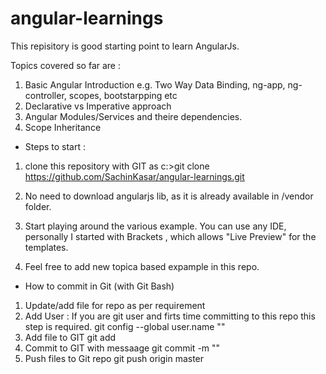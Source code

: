 # angular-learnings
This repisitory is good starting point to learn AngularJs.

Topics covered so far are :

1. Basic Angular Introduction e.g. Two Way Data Binding, ng-app, ng-controller, scopes, bootstarpping etc
2. Declarative vs Imperative approach
3. Angular Modules/Services and theire dependencies.
4. Scope Inheritance 


* Steps to start :

1. clone this repository with GIT as
c:\>git clone https://github.com/SachinKasar/angular-learnings.git

2. No need to download angularjs lib, as it is already available in /vendor folder.

3. Start playing around the various example.
You can use any IDE, personally I started with Brackets , which allows "Live Preview" for the templates. 

4. Feel free to add new topica based expample in this repo.


* How to commit in Git (with Git Bash)

1. Update/add file for repo as per requirement
2. Add User : If you are git user and firts time committing to this repo this step is required.
    git config --global  user.name "<GIT User Name>"
2. Add file to GIT
    git add <fileName>
3. Commit to GIT with messaage
    git commit -m "<Your comment for this commit>"
4.  Push files to Git repo
    git push origin master
